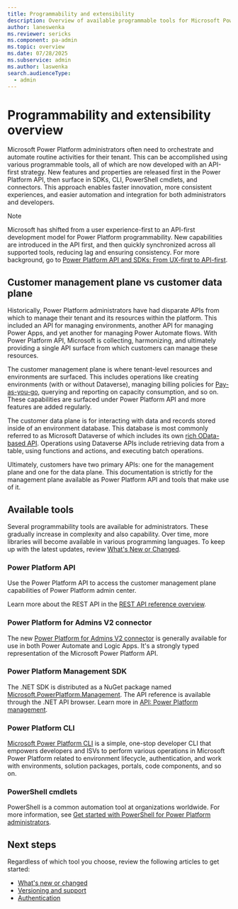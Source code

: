 ```yaml
---
title: Programmability and extensibility
description: Overview of available programmable tools for Microsoft Power Platform administrators
author: laneswenka
ms.reviewer: sericks
ms.component: pa-admin
ms.topic: overview
ms.date: 07/28/2025
ms.subservice: admin
ms.author: laswenka
search.audienceType: 
  - admin
---
```


# Programmability and extensibility overview

Microsoft Power Platform administrators often need to orchestrate and automate routine activities for their tenant. This can be accomplished using various programmable tools, all of which are now developed with an API-first strategy. New features and properties are released first in the Power Platform API, then surface in SDKs, CLI, PowerShell cmdlets, and connectors. This approach enables faster innovation, more consistent experiences, and easier automation and integration for both administrators and developers.

> [!NOTE]
> Microsoft has shifted from a user experience-first to an API-first development model for Power Platform programmability. New capabilities are introduced in the API first, and then quickly synchronized across all supported tools, reducing lag and ensuring consistency. For more background, go to [Power Platform API and SDKs: From UX-first to API-first](https://devblogs.microsoft.com/powerplatform/power-platform-api-and-sdks-from-ux-first-to-api-first/).

## Customer management plane vs customer data plane

Historically, Power Platform administrators have had disparate APIs from which to manage their tenant and its resources within the platform. This included an API for managing environments, another API for managing Power Apps, and yet another for managing Power Automate flows. With Power Platform API, Microsoft is collecting, harmonizing, and ultimately providing a single API surface from which customers can manage these resources.

The customer management plane is where tenant-level resources and environments are surfaced. This includes operations like creating environments (with or without Dataverse), managing billing policies for [Pay-as-you-go](/power-platform/admin/pay-as-you-go-overview), querying and reporting on capacity consumption, and so on. These capabilities are surfaced under Power Platform API and more features are added regularly.  

The customer data plane is for interacting with data and records stored inside of an environment database. This database is most commonly referred to as Microsoft Dataverse of which includes its own [rich OData-based API](/powerapps/developer/data-platform/webapi/overview). Operations using Dataverse APIs include retrieving data from a table, using functions and actions, and executing batch operations.

Ultimately, customers have two primary APIs: one for the management plane and one for the data plane. This documentation is strictly for the management plane available as Power Platform API and tools that make use of it.

## Available tools

Several programmability tools are available for administrators. These gradually increase in complexity and also capability. Over time, more libraries will become available in various programming languages. To keep up with the latest updates, review [What's New or Changed](./programmability-whats-new-changed.md).

### Power Platform API

Use the Power Platform API to access the customer management plane capabilities of Power Platform admin center.

Learn more about the REST API in the [REST API reference overview](/rest/api/power-platform).

### Power Platform for Admins V2 connector

The new [Power Platform for Admins V2 connector](/connectors/powerplatformadminv2) is generally available for use in both Power Automate and Logic Apps. It's a strongly typed representation of the Microsoft Power Platform API.

### Power Platform Management SDK

The .NET SDK is distributed as a NuGet package named [Microsoft.PowerPlatform.Management](https://www.nuget.org/packages/Microsoft.PowerPlatform.Management/). The API reference is available through the .NET API browser. Learn more in [API: Power Platform management](/dotnet/api/?view=power-platform-latest&preserve-view=true).

### Power Platform CLI

[Microsoft Power Platform CLI](/powerapps/developer/data-platform/powerapps-cli) is a simple, one-stop developer CLI that empowers developers and ISVs to perform various operations in Microsoft Power Platform related to environment lifecycle, authentication, and work with environments, solution packages, portals, code components, and so on.

### PowerShell cmdlets

PowerShell is a common automation tool at organizations worldwide. For more information, see [Get started with PowerShell for Power Platform administrators](powershell-getting-started.md).

## Next steps

Regardless of which tool you choose, review the following articles to get started:

- [What's new or changed](./programmability-whats-new-changed.md)
- [Versioning and support](programmability-versioning-support.md)
- [Authentication](programmability-authentication-v2.md)
